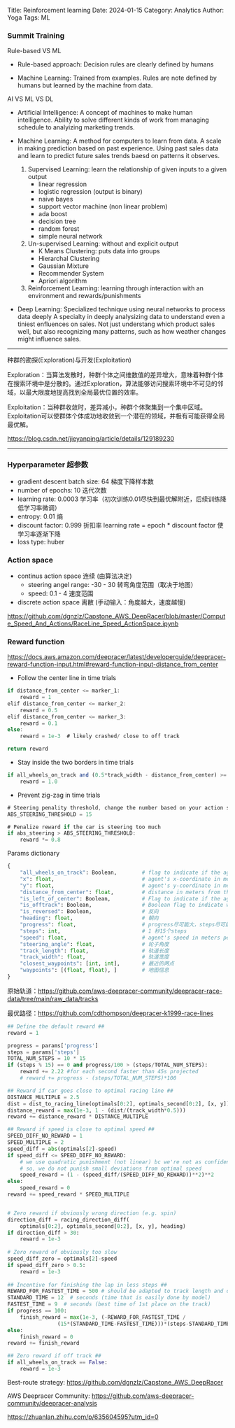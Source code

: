 Title: Reinforcement learning
Date: 2024-01-15
Category: Analytics
Author: Yoga
Tags: ML

### Summit Training

Rule-based VS ML

* Rule-based approach: Decision rules are clearly defined by humans

* Machine Learning: Trained from examples. Rules are note defined by humans but learned by the machine from data.

AI VS ML VS DL

* Artificial Intelligence: A concept of machines to make human intelligence. Ability to solve different kinds of work from managing schedule to analyizing marketing trends.

* Machine Learning: A method for computers to learn from data. A scale in making prediction based on past experience. Using past sales data and learn to predict future sales trends baesd on patterns it observes.

    1. Supervised Learning: learn the relationship of given inputs to a given output
        * linear regression
        * logistic regression (output is binary)
        * naive bayes
        * support vector machine (non linear problem)
        * ada boost
        * decision tree
        * random forest
        * simple neural network
    2. Un-supervised Learning: without and explicit output
        * K Means Clustering: puts data into groups
        * Hierarchal Clustering
        * Gaussian Mixture 
        * Recommender System
        * Apriori algorithm
    3. Reinforcement Learning: learning through interaction with an environment and rewards/punishments

* Deep Learning: Specialized technique using neural networks to process data deeply A specialty in deeply analysizing data to understand even a tiniest enfluences on sales. Not just understang which product sales well, but also recognizing many patterns, such as how weather changes might influence sales.

---

种群的勘探(Exploration)与开发(Exploitation)

Exploration：当算法发散时，种群个体之间维数值的差异增大，意味着种群个体在搜索环境中是分散的。通过Exploration，算法能够访问搜索环境中不可见的邻域，以最大限度地提高找到全局最优位置的效率。

Exploitation：当种群收敛时，差异减小，种群个体聚集到一个集中区域。Exploitation可以使群体个体成功地收敛到一个潜在的领域，并极有可能获得全局最优解。

https://blog.csdn.net/jieyanping/article/details/129189230

---

### Hyperparameter 超参数

* gradient descent batch size: 64 梯度下降样本数
* number of epochs: 10 迭代次数
* learning rate: 0.0003 学习率（初次训练0.01尽快到最优解附近，后续训练降低学习率微调）
* entropy: 0.01 熵
* discount factor: 0.999 折扣率 learning rate = epoch * discount factor 使学习率逐渐下降
* loss type: huber

### Action space
* continus action space 连续 (由算法决定)
    * steering angel range: -30 - 30 转弯角度范围（取决于地图）
    * speed: 0.1 - 4 速度范围
* discrete action space 离散 (手动输入：角度越大，速度越慢)

https://github.com/dgnzlz/Capstone_AWS_DeepRacer/blob/master/Compute_Speed_And_Actions/RaceLine_Speed_ActionSpace.ipynb

### Reward function

https://docs.aws.amazon.com/deepracer/latest/developerguide/deepracer-reward-function-input.html#reward-function-input-distance_from_center

* Follow the center line in time trials
```js
if distance_from_center <= marker_1:
    reward = 1
elif distance_from_center <= marker_2:
    reward = 0.5
elif distance_from_center <= marker_3:
    reward = 0.1
else:
    reward = 1e-3  # likely crashed/ close to off track

return reward
```

* Stay inside the two borders in time trials
```js
if all_wheels_on_track and (0.5*track_width - distance_from_center) >= 0.05:
    reward = 1.0
```

* Prevent zig-zag in time trials
```js
# Steering penality threshold, change the number based on your action space setting
ABS_STEERING_THRESHOLD = 15 

# Penalize reward if the car is steering too much
if abs_steering > ABS_STEERING_THRESHOLD:
    reward *= 0.8
```

Params dictionary
```python
{
    "all_wheels_on_track": Boolean,        # flag to indicate if the agent is on the track
    "x": float,                            # agent's x-coordinate in meters
    "y": float,                            # agent's y-coordinate in meters
    "distance_from_center": float,         # distance in meters from the track center 
    "is_left_of_center": Boolean,          # Flag to indicate if the agent is on the left side to the track center or not. 
    "is_offtrack": Boolean,                # Boolean flag to indicate whether the agent has gone off track.
    "is_reversed": Boolean,                # 反向
    "heading": float,                      # 朝向
    "progress": float,                     # progress尽可能大，steps尽可能小
    "steps": int,                          # 1 秒15个steps
    "speed": float,                        # agent's speed in meters per second (m/s)
    "steering_angle": float,               # 轮子角度
    "track_length": float,                 # 轨道长度
    "track_width": float,                  # 轨道宽度
    "closest_waypoints": [int, int],       # 最近的两点
    "waypoints": [(float, float), ]        # 地图信息
}
```

原始轨道：https://github.com/aws-deepracer-community/deepracer-race-data/tree/main/raw_data/tracks

最优路径：https://github.com/cdthompson/deepracer-k1999-race-lines

```python
## Define the default reward ##
reward = 1

progress = params['progress']
steps = params['steps']
TOTAL_NUM_STEPS = 10 * 15
if (steps % 15) == 0 and progress/100 > (steps/TOTAL_NUM_STEPS):
    reward += 2.22 #for each second faster than 45s projected
    # reward += progress - (steps/TOTAL_NUM_STEPS)*100

## Reward if car goes close to optimal racing line ##
DISTANCE_MULTIPLE = 2.5
dist = dist_to_racing_line(optimals[0:2], optimals_second[0:2], [x, y])
distance_reward = max(1e-3, 1 - (dist/(track_width*0.5)))
reward += distance_reward * DISTANCE_MULTIPLE

## Reward if speed is close to optimal speed ##
SPEED_DIFF_NO_REWARD = 1
SPEED_MULTIPLE = 2
speed_diff = abs(optimals[2]-speed)
if speed_diff <= SPEED_DIFF_NO_REWARD:
    # we use quadratic punishment (not linear) bc we're not as confident with the optimal speed
    # so, we do not punish small deviations from optimal speed
    speed_reward = (1 - (speed_diff/(SPEED_DIFF_NO_REWARD))**2)**2
else:
    speed_reward = 0
reward += speed_reward * SPEED_MULTIPLE


# Zero reward if obviously wrong direction (e.g. spin)
direction_diff = racing_direction_diff(
    optimals[0:2], optimals_second[0:2], [x, y], heading)
if direction_diff > 30:
    reward = 1e-3
    
# Zero reward of obviously too slow
speed_diff_zero = optimals[2]-speed
if speed_diff_zero > 0.5:
    reward = 1e-3
    
## Incentive for finishing the lap in less steps ##
REWARD_FOR_FASTEST_TIME = 500 # should be adapted to track length and other rewards
STANDARD_TIME = 12  # seconds (time that is easily done by model)
FASTEST_TIME = 9  # seconds (best time of 1st place on the track)
if progress == 100:
    finish_reward = max(1e-3, (-REWARD_FOR_FASTEST_TIME /
                (15*(STANDARD_TIME-FASTEST_TIME)))*(steps-STANDARD_TIME*15))
else:
    finish_reward = 0
reward += finish_reward

## Zero reward if off track ##
if all_wheels_on_track == False:
    reward = 1e-3
```

Best-route strategy: https://github.com/dgnzlz/Capstone_AWS_DeepRacer

AWS Deepracer Community: https://github.com/aws-deepracer-community/deepracer-analysis

https://zhuanlan.zhihu.com/p/635604595?utm_id=0
